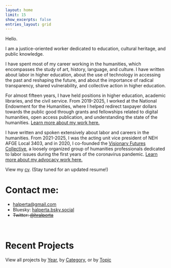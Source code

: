 ```yaml
---
layout: home
limit: 15
show_excerpts: false
entries_layout: grid
---
```


Hello. 

I am a justice-oriented worker dedicated to education, cultural heritage, and public knowledge. 

I have spent most of my career working in the humanities, which encompasses the study of art, history, language, and culture. I have written about labor in higher education, about the use of technology in accessing the past and reshaping the future, and about the importance of radical transparency, shared vulnerability, and collective action in higher education.

For almost fifteen years, I have held positions in higher education, academic libraries, and the civil service. From 2019-2025, I worked at the National Endowment for the Humanities, where I helped redirect taxpayer dollars towards the public good through grants and fellowships related to digital humanities, open access publication, and understanding the state of the humanities. [Learn more about my work here.](/categories/research/)

I have written and spoken extensively about labor and careers in the humanities. From 2021-2025, I was the acting unit vice president of NEH AFGE Local 3403, and in 2020, I co-founded the [Visionary Futures Collective](https://visionary-futures-collective.github.io/), a loosely organized group of humanities professionals dedicated to labor issues during the first years of the coronavirus pandemic. [Learn more about my advocacy work here.](/categories/advocacy/)


View my [cv](/pdf/halperta_cv.pdf). (Stay tuned for an updated resume!)

# Contact me: 
- halperta@gmail.com
- Bluesky: [halperta.bsky.social](https://bsky.app/profile/halperta.bsky.social)
- <del>Twitter: [@hralperta](https://twitter.com/hralperta/) </del>
<br>

# Recent Projects
View all projects by [Year](/projects/), by [Category](/categories/), or by [Topic](/tags/)
<br>
